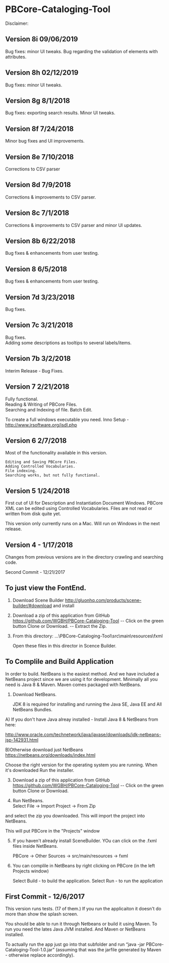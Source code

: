# PBCore-Cataloging-Tool

Disclaimer:  

Version 8i 09/06/2019
-------------------
Bug fixes: minor UI tweaks. Bug regarding the validation of elements with attributes.

Version 8h 02/12/2019
-------------------
Bug fixes: minor UI tweaks.

Version 8g 8/1/2018
-------------------
Bug fixes: exporting search results. Minor UI tweaks.

Version 8f 7/24/2018
-------------------
Minor bug fixes and UI improvements.

Version 8e 7/10/2018
-------------------
Corrections to CSV parser

Version 8d 7/9/2018
-------------------
Corrections & improvements to CSV parser.

Version 8c 7/1/2018
-------------------
Corrections & improvements to CSV parser and minor UI updates.


Version 8b 6/22/2018
-------------------
Bug fixes & enhancements from user testing.

Version 8  6/5/2018
-------------------
Bug fixes & enhancements from user testing.


Version 7d   3/23/2018
----------------------

Bug fixes.

Version 7c   3/21/2018
----------------------

Bug fixes.  
Adding some descriptions as tooltips to several labels/items.

Version 7b  3/2/2018
--------------------

Interim Release - Bug Fixes.

Version 7  2/21/2018
--------------------

Fully functional.  
    Reading & Writing of PBCore Files.  
    Searching and Indexing of file.
    Batch Edit.


To create a full windows executable you need.
Inno Setup -  http://www.jrsoftware.org/isdl.php

Version 6  2/7/2018
-------------------

Most of the functionality available in this version. 

    Editing and Saving PBCore Files.  
    Adding Controlled Vocabularies.
    File indexing.
    Searching works, but not fully functional.

Version 5   1/24/2018
--------- 

First cut of UI for  Description and Instantiation Document Windows.   PBCore XML can be edited using Controlled Vocabularies.   Files are not read or written from disk quite yet.

This version only currently runs on a Mac. Will run on Windows in the next release.

Version 4  - 1/17/2018
---------

Changes from previous versions are  in the directory crawling and searching code.

 

Second Commit - 12/21/2017

To just view the FontEnd.
-----------------------


1) Download Scene Builder http://gluonhq.com/products/scene-builder/#download and install

2) Download a zip of this application from GitHub https://github.com/WGBH/PBCore-Cataloging-Tool
-- Click on the green button Clone or Download.
-- Extract the Zip.

3)  From this directory:  ...\PBCore-Cataloging-Tool\src\main\resources\fxml

    Open these files in this director in Scence Builder.


To Complile and Build Application
----------------------------------

In order to build.   NetBeans is the easiest method.  And we have included a NetBeans project since we are using it for development. Minimally all you need is Java 8 & Maven. Maven comes packaged with NetBeans.


1) Download NetBeans.

   JDK 8 is required for installing and running the Java SE, Java EE and All NetBeans Bundles. 
    
  A) If you don't have Java alreay installed - Install Java 8 & NetBeans from here:

   http://www.oracle.com/technetwork/java/javase/downloads/jdk-netbeans-jsp-142931.html  

   B)Otherwise download just NetBeans  https://netbeans.org/downloads/index.html 
   
   Choose the right version for the operating system you are running. 
   When it's downloaded Run the installer.


3) Download a zip of this application from GitHub https://github.com/WGBH/PBCore-Cataloging-Tool
-- Click on the green button Clone or Download.

4) Run NetBeans.   
 Select    File -> Import Project  -> From Zip
 
 and select the zip you downloaded.  This will import the project into NetBeans.
 
 This will put PBCore in the "Projects" window

5) If you haven't already install SceneBuilder.   YOu can click on the .fxml files inside NetBeans.
    
    PBCore ->  Other Sources  -> src/main/resources  -> fxml
    
6) You can complile in NetBeans by right clicking on PBCore (in the left Projects window)

   Select Build - to build the application.
   Select Run  - to run the application

   


First Commit - 12/6/2017
--------------------------
This version runs tests. (17 of them.)   If you run the applicaiton it doesn't do more than show the splash screen.

You should be able to run it through Netbeans or build it using Maven.
To run you need the lates Java JVM installed.  And  Maven or NetBeans installed.

To actually run the app 
just go into that subfolder and run “java -jar PBCore-Cataloging-Tool-1.0.jar” 
(assuming that was the jarfile generated by Maven - otherwise replace accordingly).

